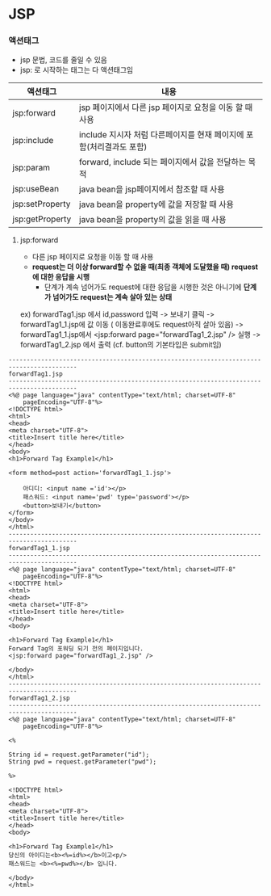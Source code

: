 # JSP

### 액션태그

- jsp 문법, 코드를 줄일 수 있음
- jsp: 로 시작하는 태그는 다 액션태그임

| 액션태그        | 내용                                                         |
| ----------- | ----------------------------------------------------------- |
| jsp:forward | jsp 페이지에서 다른 jsp 페이지로 요청을 이동 할 때 사용 |
| jsp:include | include 지시자 처럼 다른페이지를 현재 페이지에 포함(처리결과도 포함) |
| jsp:param | forward, include 되는 페이지에서 값을 전달하는 목적 |
| jsp:useBean | java bean을 jsp페이지에서 참조할 때 사용 |
| jsp:setProperty | java bean을 property에 값을 저장할 때 사용 |
| jsp:getProperty | java bean을 property의 값을 읽을 때 사용 |

  

1. jsp:forward

   - 다른 jsp 페이지로 요청을 이동 할 때 사용
   - **request는 더 이상 forward할 수 없을 때(최종 객체에 도달했을 때) request에 대한 응답을 시행**
     - 단계가 계속 넘어가도 request에 대한 응답을 시행한 것은 아니기에 **단계가 넘어가도 request는 계속 살아 있는 상태**

   ex) forwardTag1.jsp 에서 id,password 입력 -> 보내기 클릭 -> forwardTag1_1.jsp에 값 이동 ( 이동완료후에도 request아직 살아 있음) -> forwardTag1_1.jsp에서 <jsp:forward page="forwardTag1_2.jsp" /> 실행 -> forwardTag1_2.jsp 에서 출력 (cf. button의 기본타입은 submit임)

```
-----------------------------------------------------------------------------------------
forwardTag1.jsp
-----------------------------------------------------------------------------------------
<%@ page language="java" contentType="text/html; charset=UTF-8"
    pageEncoding="UTF-8"%>
<!DOCTYPE html>
<html>
<head>
<meta charset="UTF-8">
<title>Insert title here</title>
</head>
<body>
<h1>Forward Tag Example1</h1>

<form method=post action='forwardTag1_1.jsp'>

	아디디: <input name ='id'></p>
	패스워드: <input name='pwd' type='password'></p>
	<button>보내기</button>
</form>
</body>
</html>
-----------------------------------------------------------------------------------------
forwardTag1_1.jsp
-----------------------------------------------------------------------------------------
<%@ page language="java" contentType="text/html; charset=UTF-8"
    pageEncoding="UTF-8"%>
<!DOCTYPE html>
<html>
<head>
<meta charset="UTF-8">
<title>Insert title here</title>
</head>
<body>

<h1>Forward Tag Example1</h1>
Forward Tag의 포워딩 되기 전의 페이지입니다.
<jsp:forward page="forwardTag1_2.jsp" />

</body>
</html>
-----------------------------------------------------------------------------------------
forwardTag1_2.jsp
-----------------------------------------------------------------------------------------
<%@ page language="java" contentType="text/html; charset=UTF-8"
    pageEncoding="UTF-8"%>

<%

String id = request.getParameter("id");
String pwd = request.getParameter("pwd");

%>

<!DOCTYPE html>
<html>
<head>
<meta charset="UTF-8">
<title>Insert title here</title>
</head>
<body>

<h1>Forward Tag Example1</h1>
당신의 아이디는<b><%=id%></b>이고<p/>
패스워드는 <b><%=pwd%></b> 입니다.

</body>
</html>
```


